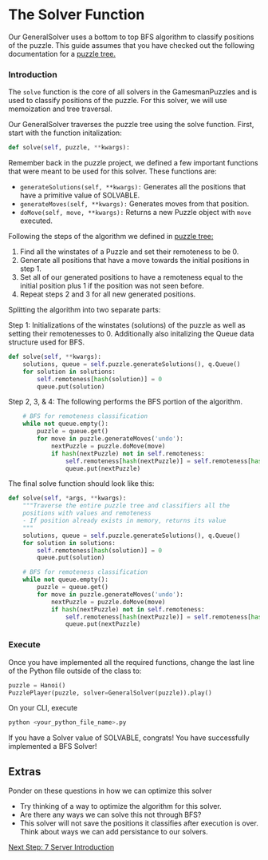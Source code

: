 # The Solver Function

Our GeneralSolver uses a bottom to top BFS algorithm to classify positions of the puzzle. This guide assumes that you have checked out the following documentation for a [puzzle tree.](https://nyc.cs.berkeley.edu/wiki/Puzzle_tree)

### Introduction
The `solve` function is the core of all solvers in the GamesmanPuzzles and is used to classify positions of the puzzle. For this solver, we will use memoization and tree traversal.

Our GeneralSolver traverses the puzzle tree using the solve function. First, start with the function initalization:
```python
def solve(self, puzzle, **kwargs):
```

Remember back in the puzzle project, we defined a few important functions that were meant to be used for this solver. These functions are:
- ```generateSolutions(self, **kwargs):``` Generates all the positions that have a primitive value of SOLVABLE.
- ```generateMoves(self, **kwargs):``` Generates moves from that position.
- ```doMove(self, move, **kwargs):``` Returns a new Puzzle object with ```move``` executed. 

Following the steps of the algorithm we defined in [puzzle tree:](https://nyc.cs.berkeley.edu/wiki/Puzzle_tree)

1. Find all the winstates of a Puzzle and set their remoteness to be 0.
2. Generate all positions that have a move towards the initial positions in step 1.
3. Set all of our generated positions to have a remoteness equal to the initial position plus 1 if the position was not seen before.
4. Repeat steps 2 and 3 for all new generated positions.

Splitting the algorithm into two separate parts:

Step 1: Initializations of the winstates (solutions) of the puzzle as well as setting their remotenesses to 0. Additionally also initalizing the Queue data structure used for BFS.
```python
def solve(self, **kwargs):
    solutions, queue = self.puzzle.generateSolutions(), q.Queue()
    for solution in solutions: 
        self.remoteness[hash(solution)] = 0
        queue.put(solution)
```

Step 2, 3, & 4: The following performs the BFS portion of the algorithm. 
```python
    # BFS for remoteness classification                        
    while not queue.empty():
        puzzle = queue.get()
        for move in puzzle.generateMoves('undo'):
            nextPuzzle = puzzle.doMove(move)
            if hash(nextPuzzle) not in self.remoteness:
                self.remoteness[hash(nextPuzzle)] = self.remoteness[hash(puzzle)] + 1
                queue.put(nextPuzzle)
```

The final solve function should look like this:
```python
def solve(self, *args, **kwargs):
    """Traverse the entire puzzle tree and classifiers all the 
    positions with values and remoteness
    - If position already exists in memory, returns its value
    """        
    solutions, queue = self.puzzle.generateSolutions(), q.Queue()
    for solution in solutions: 
        self.remoteness[hash(solution)] = 0
        queue.put(solution)

    # BFS for remoteness classification                        
    while not queue.empty():
        puzzle = queue.get()
        for move in puzzle.generateMoves('undo'):
            nextPuzzle = puzzle.doMove(move)
            if hash(nextPuzzle) not in self.remoteness:
                self.remoteness[hash(nextPuzzle)] = self.remoteness[hash(puzzle)] + 1
                queue.put(nextPuzzle)
```

### Execute
Once you have implemented all the required functions, change the last line of the Python file outside of the class to:
```python
puzzle = Hanoi()
PuzzlePlayer(puzzle, solver=GeneralSolver(puzzle)).play()
```
On your CLI, execute
```bash
python <your_python_file_name>.py
```
If you have a Solver value of SOLVABLE, congrats! You have successfully implemented a BFS Solver!

## Extras
Ponder on these questions in how we can optimize this solver
- Try thinking of a way to optimize the algorithm for this solver.
- Are there any ways we can solve this not through BFS?
- This solver will not save the positions it classifies after execution is over. Think about ways we can add persistance to our solvers.

[Next Step: 7 Server Introduction](07_Server_Introduction.md)
